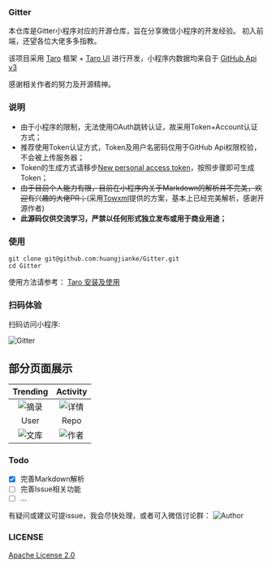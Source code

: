 ### Gitter
本仓库是Gitter小程序对应的开源仓库，旨在分享微信小程序的开发经验。
初入前端，还望各位大佬多多指教。

该项目采用 [Taro](https://taro.aotu.io/) 框架 + [Taro UI](https://taro-ui.aotu.io) 进行开发，小程序内数据均来自于 [GitHub Api v3](https://developer.github.com/v3/)


感谢相关作者的努力及开源精神。

### 说明

- 由于小程序的限制，无法使用OAuth跳转认证，故采用Token+Account认证方式；
- 推荐使用Token认证方式，Token及用户名密码仅用于GitHub Api权限校验，不会被上传服务器；
- Token的生成方式请移步[New personal access token](https://github.com/settings/tokens/new)，按照步骤即可生成Token；
- ~~由于目前个人能力有限，目前在小程序内关于Markdown的解析并不完美，欢迎有兴趣的大佬PR；~~(采用[Towxml](https://github.com/sbfkcel/towxml)提供的方案，基本上已经完美解析，感谢开源作者)
- **此源码仅供交流学习，严禁以任何形式独立发布或用于商业用途；**

### 使用

``` 
git clone git@github.com:huangjianke/Gitter.git
cd Gitter
```
使用方法请参考：
[Taro 安装及使用](https://nervjs.github.io/taro/docs/GETTING-STARTED.html)

### 扫码体验

扫码访问小程序:

![Gitter](https://raw.githubusercontent.com/huangjianke/Gitter/master/images/code.png)

## 部分页面展示
|Trending|Activity|
| :---: | :---: |
|![摘录](https://raw.githubusercontent.com/huangjianke/Gitter/master/images/img00.png) | ![详情](https://raw.githubusercontent.com/huangjianke/Gitter/master/images/img01.png)|
|User|Repo|
|![文库](https://raw.githubusercontent.com/huangjianke/Gitter/master/images/img02.png) | ![作者](https://raw.githubusercontent.com/huangjianke/Gitter/master/images/img03.png)|

### Todo

- [x] 完善Markdown解析
- [ ] 完善Issue相关功能
- [ ] ...

有疑问或建议可提issue，我会尽快处理，或者可入微信讨论群：
![Author](https://raw.githubusercontent.com/huangjianke/Gitter/master/images/WeChat.png)


### LICENSE

[Apache License 2.0](./LICENSE)
